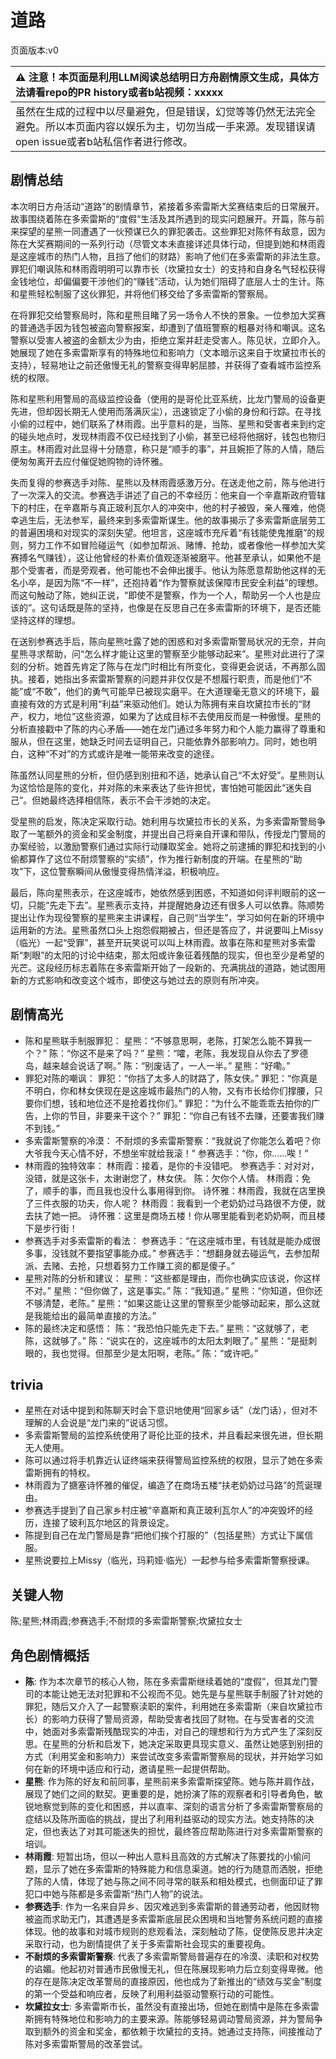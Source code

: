 # 道路
页面版本:v0
 

| :warning: 注意！本页面是利用LLM阅读总结明日方舟剧情原文生成，具体方法请看repo的PR history或者b站视频：xxxxx           |
|:----------------------------|
| 虽然在生成的过程中以尽量避免，但是错误，幻觉等等仍然无法完全避免。所以本页面内容以娱乐为主，切勿当成一手来源。发现错误请open issue或者b站私信作者进行修改。|



## 剧情总结
本次明日方舟活动“道路”的剧情章节，紧接着多索雷斯大奖赛结束后的日常展开。故事围绕着陈在多索雷斯的“度假”生活及其所遇到的现实问题展开。开篇，陈与前来探望的星熊一同遭遇了一伙预谋已久的罪犯袭击。这些罪犯对陈怀有敌意，因为陈在大奖赛期间的一系列行动（尽管文本未直接详述具体行动，但提到她和林雨霞是这座城市的热门人物，且挡了他们的财路）影响了他们在多索雷斯的非法生意。罪犯们嘲讽陈和林雨霞明明可以靠市长（坎黛拉女士）的支持和自身名气轻松获得金钱地位，却偏偏要干涉他们的“赚钱”活动，认为她们阻碍了底层人士的生计。陈和星熊轻松制服了这伙罪犯，并将他们移交给了多索雷斯的警察局。

在将罪犯交给警察局时，陈和星熊目睹了另一场令人不快的景象。一位参加大奖赛的普通选手因为钱包被盗向警察报案，却遭到了值班警察的粗暴对待和嘲讽。这名警察以受害人被盗的金额太少为由，拒绝立案并赶走受害人。陈见状，立即介入。她展现了她在多索雷斯享有的特殊地位和影响力（文本暗示这来自于坎黛拉市长的支持），轻易地让之前还傲慢无礼的警察变得卑躬屈膝，并获得了查看城市监控系统的权限。

陈和星熊利用警局的高级监控设备（使用的是哥伦比亚系统，比龙门警局的设备更先进，但却因长期无人使用而落满灰尘），迅速锁定了小偷的身份和行踪。在寻找小偷的过程中，她们联系了林雨霞。出乎意料的是，当陈、星熊和受害者来到约定的碰头地点时，发现林雨霞不仅已经找到了小偷，甚至已经将他捆好，钱包也物归原主。林雨霞对此显得十分随意，称只是“顺手的事”，并且婉拒了陈的人情，随后便匆匆离开去应付催促她购物的诗怀雅。

失而复得的参赛选手对陈、星熊以及林雨霞感激万分。在送走他之前，陈与他进行了一次深入的交流。参赛选手讲述了自己的不幸经历：他来自一个辛嘉斯政府管辖下的村庄，在辛嘉斯与真正玻利瓦尔人的冲突中，他的村子被毁，亲人罹难，他侥幸逃生后，无法参军，最终来到多索雷斯谋生。他的故事揭示了多索雷斯底层劳工的普遍困境和对现实的深刻失望。他坦言，这座城市充斥着“有钱能使鬼推磨”的规则，努力工作不如冒险碰运气（如参加帮派、赌博、抢劫，或者像他一样参加大奖赛搏名气赚钱），这让他曾经的朴素价值观逐渐被磨平。他甚至承认，如果他不是那个受害者，而是旁观者，他可能也不会伸出援手。他认为陈愿意帮助他这样的无名小卒，是因为陈“不一样”，还抱持着“作为警察就该保障市民安全利益”的理想。而这句触动了陈，她纠正说，“即使不是警察，作为一个人，帮助另一个人也是应该的”。这句话既是陈的坚持，也像是在反思自己在多索雷斯的环境下，是否还能坚持这样的理想。

在送别参赛选手后，陈向星熊吐露了她的困惑和对多索雷斯警局状况的无奈，并向星熊寻求帮助，问“怎么样才能让这里的警察至少能够动起来”。星熊对此进行了深刻的分析。她首先肯定了陈与在龙门时相比有所变化，变得更会说话，不再那么固执。接着，她指出多索雷斯警察的问题并非仅仅是不想履行职责，而是他们“不能”或“不敢”，他们的勇气可能早已被现实磨平。在大道理毫无意义的环境下，最直接有效的方式是利用“利益”来驱动他们。她认为陈拥有来自坎黛拉市长的“财产，权力，地位”这些资源，如果为了达成目标不去使用反而是一种傲慢。星熊的分析直接戳中了陈的内心矛盾——她在龙门通过多年努力和个人能力赢得了尊重和服从，但在这里，她缺乏时间去证明自己，只能依靠外部影响力。同时，她也明白，这种“不对”的方式或许是唯一能带来改变的途径。

陈虽然认同星熊的分析，但仍感到别扭和不适，她承认自己“不太好受”。星熊则认为这恰恰是陈的变化，并对陈的未来表达了些许担忧，害怕她可能因此“迷失自己”。但她最终选择相信陈，表示不会干涉她的决定。

受星熊的启发，陈决定采取行动。她利用与坎黛拉市长的关系，为多索雷斯警局争取了一笔额外的资金和奖金制度，并提出自己将亲自开课和带队，传授龙门警局的办案经验，以激励警察们通过实际行动赚取奖金。她将之前逮捕的罪犯和找到的小偷都算作了这位不耐烦警察的“实绩”，作为推行新制度的开端。在星熊的“助攻”下，这位警察瞬间从傲慢变得热情洋溢，积极响应。

最后，陈向星熊表示，在这座城市，她依然感到困惑，不知道如何评判眼前的这一切，只能“先走下去”。星熊表示支持，并提醒她身边还有很多人可以依靠。陈顺势提出让作为现役警察的星熊来主讲课程，自己则“当学生”，学习如何在新的环境中运用新的方法。星熊虽然口头上抱怨假期被占，但还是答应了，并说要叫上Missy（临光）一起“受罪”，甚至开玩笑说可以叫上林雨霞。故事在陈和星熊对多索雷斯“刺眼”的太阳的讨论中结束，那太阳或许象征着残酷的现实，但也至少是希望的光芒。这段经历标志着陈在多索雷斯开始了一段新的、充满挑战的道路，她试图用新的方式影响和改变这个城市，即使这与她过去的原则有所冲突。
## 剧情高光
*   陈和星熊联手制服罪犯：
    星熊：“不够意思啊，老陈，打架怎么能不算我一个？”
    陈：“你这不是来了吗？”
    星熊：“嚯，老陈，我发现自从你去了罗德岛，越来越会说话了啊。”
    陈：“别废话了，一人一半。”
    星熊：“好嘞。”
*   罪犯对陈的嘲讽：
    罪犯：“你挡了太多人的财路了，陈女侠。”
    罪犯：“你真是不明白，你和林女侠现在是这座城市最热门的人物，又有市长给你们撑腰，只要你们想，钱和地位还不是抢着找你们。”
    罪犯：“为什么不能乖乖去拍你的广告，上你的节目，非要来干这个？”
    罪犯：“你自己有钱不去赚，还要害我们赚不到钱。”
*   多索雷斯警察的冷漠：
    不耐烦的多索雷斯警察：“我就说了你能怎么着吧？你大爷我今天心情不好，不想坐牢就给我滚！”
    参赛选手：“你，你......唉！”
*   林雨霞的独特效率：
    林雨霞：接着，是你的卡没错吧。
    参赛选手：对对对，没错，就是这张卡，太谢谢您了，林女侠。
    陈：欠你个人情。
    林雨霞：免了，顺手的事，而且我也没什么事用得到你。
    诗怀雅：林雨霞，我就在店里换了三件衣服的功夫，你人呢？
    林雨霞：我看到一个老奶奶过马路很不方便，就去扶了她一把。
    诗怀雅：这里是商场五楼！你从哪里能看到老奶奶啊，而且楼下是步行街！
*   参赛选手对多索雷斯的看法：
    参赛选手：“在这座城市里，有钱就是能办成很多事，没钱就不要指望事能办成。”
    参赛选手：“想翻身就去碰运气，去参加帮派、去赌、去抢，只想着努力工作赚工资的都是傻子。”
*   星熊对陈的分析和建议：
    星熊：“这些都是理由，而你也确实应该说，你这样不对。”
    星熊：“但你做了，这是事实。”
    陈：“我知道。”
    星熊：“你知道，但你还不够清楚，老陈。”
    星熊：“如果这能让这里的警察至少能够动起来，那么这就是我能给出的最简单直接的方法。”
*   陈的最终决定和感悟：
    陈：“我恐怕只能先走下去。”
    星熊：“这就够了，老陈，这就够了。”
    陈：“说实在的，这座城市的太阳太刺眼了。”
    星熊：“是挺刺眼的，我也觉得。但那至少是太阳啊，老陈。”
    陈：“或许吧。”
## trivia
*   星熊在对话中提到和陈聊天时会下意识地使用“回家乡话”（龙门话），但对不理解的人会说是“龙门来的”说话习惯。
*   多索雷斯警局的监控系统使用了哥伦比亚的技术，并且看起来很先进，但长期无人使用。
*   陈可以通过将手机靠近认证终端来获得警局监控系统的权限，显示了她在多索雷斯拥有的特权。
*   林雨霞为了搪塞诗怀雅的催促，编造了在商场五楼“扶老奶奶过马路”的荒诞理由。
*   参赛选手提到了自己家乡村庄被“辛嘉斯和真正玻利瓦尔人”的冲突毁坏的经历，连接了玻利瓦尔地区的背景设定。
*   陈提到自己在龙门警局是靠“把他们挨个打服的”（包括星熊）方式让下属信服。
*   星熊说要拉上Missy（临光，玛莉娅·临光）一起参与给多索雷斯警察授课。
## 关键人物
陈;星熊;林雨霞;参赛选手;不耐烦的多索雷斯警察;坎黛拉女士
## 角色剧情概括
-   **陈**: 作为本次章节的核心人物，陈在多索雷斯继续着她的“度假”，但其龙门警司的本能让她无法对犯罪和不公视而不见。她先是与星熊联手制服了针对她的罪犯，随后又介入了一起警察渎职的案件，利用她在多索雷斯（来自坎黛拉市长）的影响力获得了警局资源，帮助受害者找回了财物。在与受害者的交流中，她面对多索雷斯残酷现实的冲击，对自己的理想和行为方式产生了深刻反思。在星熊的分析和启发下，她决定采取更具现实意义、虽然让她感到别扭的方式（利用奖金和影响力）来尝试改变多索雷斯警察局的现状，并开始学习如何在新的环境中适应和行动，邀请星熊一起提供帮助。
-   **星熊**: 作为陈的好友和前同事，星熊前来多索雷斯探望陈。她与陈并肩作战，展现了她们之间的默契。更重要的是，她扮演了陈的观察者和引导者角色，敏锐地察觉到陈的变化和困惑，并以直率、深刻的语言分析了多索雷斯警察局的症结以及陈所面临的挑战，提出了利用利益驱动的现实方法。她支持陈的决定，但也表达了对其可能迷失的担忧，最终答应帮助陈进行对多索雷斯警察的培训。
-   **林雨霞**: 短暂出场，但以一种出人意料且高效的方式解决了陈要找的小偷问题，显示了她在多索雷斯的特殊能力和信息渠道。她的行为随意而洒脱，拒绝了陈的人情，体现了她与陈之间不同寻常的联系和相处模式，也侧面印证了罪犯口中她与陈都是多索雷斯“热门人物”的说法。
-   **参赛选手**: 作为一名来自异乡、因灾难逃到多索雷斯的普通劳动者，他因财物被盗而求助无门，其遭遇是多索雷斯底层民众困境和当地警务系统问题的直接体现。他的故事和对城市规则的悲观看法，深刻触动了陈，促使陈反思并决定采取行动，也为剧情提供了关于多索雷斯社会现实的重要视角。
-   **不耐烦的多索雷斯警察**: 代表了多索雷斯警局普遍存在的冷漠、渎职和对权势的谄媚。他起初对普通市民傲慢无礼，但在陈展现影响力后立刻变得卑微。他的存在是陈决定改革警局的直接原因，他也成为了新推出的“绩效与奖金”制度的第一个受益和响应者，反映了利用利益驱动警察行动的可能性。
-   **坎黛拉女士**: 多索雷斯市长，虽然没有直接出场，但她在剧情中是陈在多索雷斯拥有特殊地位和影响力的主要来源。陈能够轻易调动警局资源，并为警局争取到额外的资金和奖金，都依赖于坎黛拉的支持。她通过支持陈，间接推动了陈对多索雷斯警局的改革尝试。